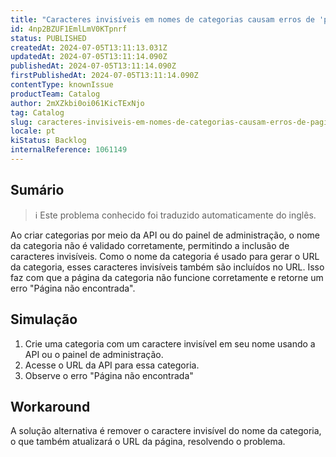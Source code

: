 ```yaml
---
title: "Caracteres invisíveis em nomes de categorias causam erros de 'página não encontrada"
id: 4np2BZUF1EmlLmV0KTpnrf
status: PUBLISHED
createdAt: 2024-07-05T13:11:13.031Z
updatedAt: 2024-07-05T13:11:14.090Z
publishedAt: 2024-07-05T13:11:14.090Z
firstPublishedAt: 2024-07-05T13:11:14.090Z
contentType: knownIssue
productTeam: Catalog
author: 2mXZkbi0oi061KicTExNjo
tag: Catalog
slug: caracteres-invisiveis-em-nomes-de-categorias-causam-erros-de-pagina-nao-encontrada
locale: pt
kiStatus: Backlog
internalReference: 1061149
---
```


## Sumário

>ℹ️ Este problema conhecido foi traduzido automaticamente do inglês.


Ao criar categorias por meio da API ou do painel de administração, o nome da categoria não é validado corretamente, permitindo a inclusão de caracteres invisíveis. Como o nome da categoria é usado para gerar o URL da categoria, esses caracteres invisíveis também são incluídos no URL. Isso faz com que a página da categoria não funcione corretamente e retorne um erro "Página não encontrada".

## Simulação



1. Crie uma categoria com um caractere invisível em seu nome usando a API ou o painel de administração.
2. Acesse o URL da API para essa categoria.
3. Observe o erro "Página não encontrada"

## Workaround



A solução alternativa é remover o caractere invisível do nome da categoria, o que também atualizará o URL da página, resolvendo o problema.




